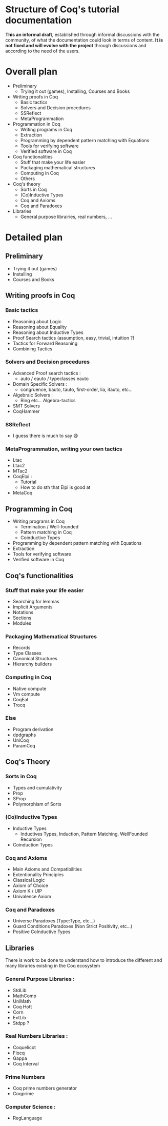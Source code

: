 # Structure of Coq's tutorial documentation

**This an informal draft**, established through informal discussions with the community, of what the documentation could look in terms of content.
**It is not fixed and will evolve with the project** through discussions and according to the need of the users.


# Overall plan

- Preliminary
  - Trying it out (games), Installing, Courses and Books
- Writing proofs in Coq
  - Basic tactics
  - Solvers and Decision procedures
  - SSReflect
  - MetaProgrammation
- Programmation in Coq
  - Writing programs in Coq
  - Extraction
  - Programming by dependent pattern matching with Equations
  - Tools for verifying software
  - Verified software in Coq
- Coq functionalities
  - Stuff that make your life easier
  - Packaging mathematical structures
  - Computing in Coq
  - Others
- Coq's theory
  - Sorts in Coq
  - (Co)Inductive Types
  - Coq and Axioms
  - Coq and Paradoxes
- Libraries
  - General purpose librairies, real numbers, ...



# Detailed plan

## Preliminary
- Trying it out (games)
- Installing
- Courses and Books

## Writing proofs in Coq

### Basic tactics
- Reasoning about Logic
- Reasoning about Equality
- Reasoning about Inductive Types
- Proof Search tactics (assumption, easy, trivial, intuition ?)
- Tactics for Forward Reasoning
- Combining Tactics

### Solvers and Decision procedures
- Advanced Proof search tactics :
  - auto / eauto / typeclasses eauto
- Domain Specific Solvers :
  - congruence, bauto, tauto, first-order, lia, itauto, etc...
- Algebraic Solvers :
  - Ring etc... Algebra-tactics
- SMT Solvers
- CoqHammer

### SSReflect
- I guess there is much to say :smile:

### MetaProgrammation, writing your own tactics
- Ltac
- Ltac2
- MTac2
- CoqElpi :
  - Tutorial
  - How to do sth that Elpi is good at
- MetaCoq


## Programming in Coq
- Writing programs in Coq
  - Termination / Well-founded
  - Pattern matching in Coq
  - Coinductive Types
- Programming by dependent pattern matching with Equations
- Extraction
- Tools for verifying software
- Verified software in Coq


## Coq's functionalities

### Stuff that make your life easier
- Searching for lemmas
- Implicit Arguments
- Notations
- Sections
- Modules

### Packaging Mathematical Structures
- Records
- Type Classes
- Canonical Structures
- Hierarchy builders

### Computing in Coq
- Native compute
- Vm compute
- CoqEal
- Trocq

### Else
- Program derivation
- dpdgraphs
- UniCoq
- ParamCoq


## Coq's Theory

### Sorts in Coq
- Types and cumulativity
- Prop
- SProp
- Polymorphism of Sorts

### (Co)Inductive Types
- Inductive Types
  - Inductives Types, Induction, Pattern Matching, WellFounded Recursion
- Coinduction Types

### Coq and Axioms
- Main Axioms and Compatibilities
- Extentionality Principles
- Classical Logic
- Axiom of Choice
- Axiom K / UIP
- Univalence Axiom

### Coq and Paradoxes
- Universe Paradoxes (Type:Type, etc...)
- Guard Conditions Paradoxes (Non Strict Positivity, etc...)
- Positive CoInductive Types



## Libraries

There is work to be done to understand how to introduce the different and many libraries existing in the Coq ecosystem


### General Purpose Libraries :
- StdLib
- MathComp
- UniMath
- Coq Hott
- Corn
- ExtLib
- Stdpp ?

### Real Numbers Libraries :
- Coquelicot
- Flocq
- Gappa
- Coq Interval

### Prime Numbers
- Coq prime numbers generator
- Coqprime

### Computer Science :
- RegLanguage

